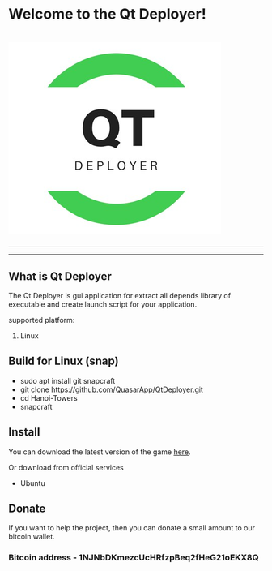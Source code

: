 # Welcome to the Qt Deployer!
# ![Hanoi Towers Logo](/source/res/icon.png)

***************************

***************************
## What is Qt Deployer
The Qt Deployer is gui application for extract all depends library of executable and create launch script for your application.

supported platform: 
1. Linux

## Build for Linux (snap)

  -  sudo apt install git snapcraft 
  -  git clone https://github.com/QuasarApp/QtDeployer.git
  -  cd Hanoi-Towers
  -  snapcraft


## Install 
You can download the latest version of the game [here](https://github.com/QuasarApp/QtDeployer/releases).

Or download from official services
  * Ubuntu


## Donate
If you want to help the project, then you can donate a small amount to our bitcoin wallet.

### Bitcoin address - 1NJNbDKmezcUcHRfzpBeq2fHeG21oEKX8Q

